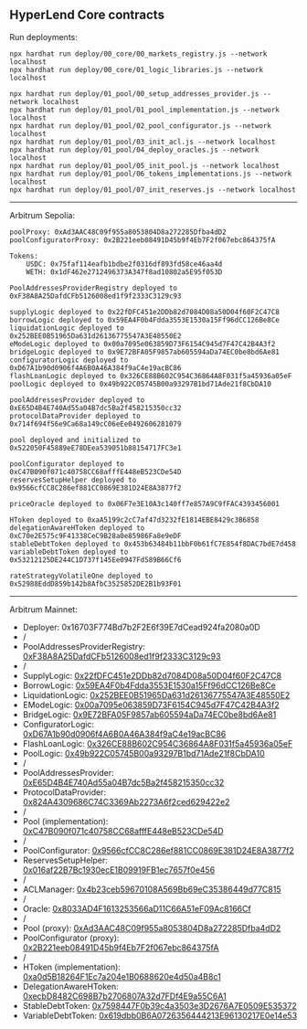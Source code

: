 ## HyperLend Core contracts

Run deployments:

```
npx hardhat run deploy/00_core/00_markets_registry.js --network localhost
npx hardhat run deploy/00_core/01_logic_libraries.js --network localhost

npx hardhat run deploy/01_pool/00_setup_addresses_provider.js --network localhost
npx hardhat run deploy/01_pool/01_pool_implementation.js --network localhost
npx hardhat run deploy/01_pool/02_pool_configurator.js --network localhost
npx hardhat run deploy/01_pool/03_init_acl.js --network localhost
npx hardhat run deploy/01_pool/04_deploy_oracles.js --network localhost
npx hardhat run deploy/01_pool/05_init_pool.js --network localhost
npx hardhat run deploy/01_pool/06_tokens_implementations.js --network localhost
npx hardhat run deploy/01_pool/07_init_reserves.js --network localhost
```

---

Arbitrum Sepolia: 

```
poolProxy: 0xAd3AAC48C09f955a8053804D8a272285Dfba4dD2
poolConfiguratorProxy: 0x2B221eeb08491D45b9f4Eb7F2f067ebc864375fA

Tokens:
    USDC: 0x75faf114eafb1bdbe2f0316df893fd58ce46aa4d
    WETH: 0x1dF462e2712496373A347f8ad10802a5E95f053D

PoolAddressesProviderRegistry deployed to 0xF38A8A25DafdCFb5126008ed1f9f2333C3129c93

supplyLogic deployed to 0x22fDFC451e2DDb82d7084D08a50D04f60F2C47C8
borrowLogic deployed to 0x59EA4F0b4Fdda3553E1530a15Ff96dCC126Be8Ce
liquidationLogic deployed to 0x252BEE0B51965Da631d26136775547A3E48550E2
eModeLogic deployed to 0x00a7095e063859D73F6154C945d7F47C42B4A3f2
bridgeLogic deployed to 0x9E72BFA05F9857ab605594aDa74EC0be8bd6Ae81
configuratorLogic deployed to 0xD67A1b90d0906f4A6B0A46A384f9aC4e19acBC86
flashLoanLogic deployed to 0x326CE88B602C954C36864A8F031f5a45936a05eF
poolLogic deployed to 0x49b922C05745B00a93297B1bd71Ade21f8CbDA10

poolAddressesProvider deployed to 0xE65D4B4E740Ad55a04B7dc5Ba2f458215350cc32
protocolDataProvider deployed to 0x714f694f56e9Ca68a149cC06eEe0492606281079

pool deployed and initialized to 0x522050F45889eE78DEea539051b88154717FC3e1

poolConfigurator deployed to 0xC47B090f071c40758CC68afffE448eB523CDe54D
reservesSetupHelper deployed to 0x9566cfCC8C286ef881CC0869E381D24E8A3877f2

priceOracle deployed to 0x06F7e3E10A3c140ff7e857A9C9fFAC4393456001

HToken deployed to 0xaA5199c2cC7af47d3232fE1814EBE8429c3B6858
delegationAwareHToken deployed to 0xC70e2E575c9F41338CeC9B28a0e85986Fa8e9eDF
stableDebtToken deployed to 0x453b63484b11bbF0b61fC7E854f8DAC7bdE7d458
variableDebtToken deployed to 0x53212125DE244C1D737f145Ee0947Fd589B66Cf6

rateStrategyVolatileOne deployed to 0x52988EddD859b142b8AfbC3525852DE2B1b93F01
```

---

Arbitrum Mainnet:


- Deployer: 0x16703F774Bd7b2F2E6f39E7dCead924fa2080a0D
- /
- PoolAddressesProviderRegistry: [0xF38A8A25DafdCFb5126008ed1f9f2333C3129c93](https://arbiscan.io/address/0xF38A8A25DafdCFb5126008ed1f9f2333C3129c93)
- /
- SupplyLogic: [0x22fDFC451e2DDb82d7084D08a50D04f60F2C47C8](https://arbiscan.io/address/0x22fDFC451e2DDb82d7084D08a50D04f60F2C47C8)
- BorrowLogic: [0x59EA4F0b4Fdda3553E1530a15Ff96dCC126Be8Ce](https://arbiscan.io/address/0x59EA4F0b4Fdda3553E1530a15Ff96dCC126Be8Ce)
- LiquidationLogic: [0x252BEE0B51965Da631d26136775547A3E48550E2](https://arbiscan.io/address/0x252BEE0B51965Da631d26136775547A3E48550E2)
- EModeLogic: [0x00a7095e063859D73F6154C945d7F47C42B4A3f2](https://arbiscan.io/address/0x00a7095e063859D73F6154C945d7F47C42B4A3f2)
- BridgeLogic: [0x9E72BFA05F9857ab605594aDa74EC0be8bd6Ae81](https://arbiscan.io/address/0x9E72BFA05F9857ab605594aDa74EC0be8bd6Ae81)
- ConfiguratorLogic: [0xD67A1b90d0906f4A6B0A46A384f9aC4e19acBC86](https://arbiscan.io/address/0xD67A1b90d0906f4A6B0A46A384f9aC4e19acBC86)
- FlashLoanLogic: [0x326CE88B602C954C36864A8F031f5a45936a05eF](https://arbiscan.io/address/0x326CE88B602C954C36864A8F031f5a45936a05eF)
- PoolLogic: [0x49b922C05745B00a93297B1bd71Ade21f8CbDA10](https://arbiscan.io/address/0x49b922C05745B00a93297B1bd71Ade21f8CbDA10)
- /
- PoolAddressesProvider: [0xE65D4B4E740Ad55a04B7dc5Ba2f458215350cc32](https://arbiscan.io/address/0xE65D4B4E740Ad55a04B7dc5Ba2f458215350cc32)
- ProtocolDataProvider: [0x824A4309686C74C3369Ab2273A6f2ced629422e2](https://arbiscan.io/address/0x824A4309686C74C3369Ab2273A6f2ced629422e2)
- /
- Pool (implementation): [0xC47B090f071c40758CC68afffE448eB523CDe54D](https://arbiscan.io/address/0xC47B090f071c40758CC68afffE448eB523CDe54D)
- /
- PoolConfigurator: [0x9566cfCC8C286ef881CC0869E381D24E8A3877f2](https://arbiscan.io/address/0x9566cfCC8C286ef881CC0869E381D24E8A3877f2)
- ReservesSetupHelper: [0x016af22B7Bc1930ecE1B09919FB1ec7657f0e456](https://arbiscan.io/address/0x016af22B7Bc1930ecE1B09919FB1ec7657f0e456)
- /
- ACLManager: [0x4b23ceb59670108A569Bb69eC35386449d77C815](https://arbiscan.io/address/0x4b23ceb59670108A569Bb69eC35386449d77C815)
- /
- Oracle: [0x8033AD4F1613253566aD11C66A51eF09Ac8166Cf](https://arbiscan.io/address/0x8033AD4F1613253566aD11C66A51eF09Ac8166Cf)
- /
- Pool (proxy): [0xAd3AAC48C09f955a8053804D8a272285Dfba4dD2](https://arbiscan.io/address/0xAd3AAC48C09f955a8053804D8a272285Dfba4dD2)
- PoolConfigurator (proxy): [0x2B221eeb08491D45b9f4Eb7F2f067ebc864375fA](https://arbiscan.io/address/0x2B221eeb08491D45b9f4Eb7F2f067ebc864375fA)
- /
- HToken (implementation): [0xa0d5B18264F1Ec7a204e1B0688620e4d50a4B8c1](https://arbiscan.io/address/0xa0d5B18264F1Ec7a204e1B0688620e4d50a4B8c1)
- DelegationAwareHToken: [0xecbD8482C698B7b2706807A32d7FDf4E9a55C6A1](https://arbiscan.io/address/0xecbD8482C698B7b2706807A32d7FDf4E9a55C6A1)
- StableDebtToken: [0x7598447F0b39c4a3503e3D2676A7E0509E535372](https://arbiscan.io/address/0x7598447F0b39c4a3503e3D2676A7E0509E535372)
- VariableDebtToken: [0x619dbb0B6A0726356444213E96130217E0e14e53](https://arbiscan.io/address/0x619dbb0B6A0726356444213E96130217E0e14e53)
```